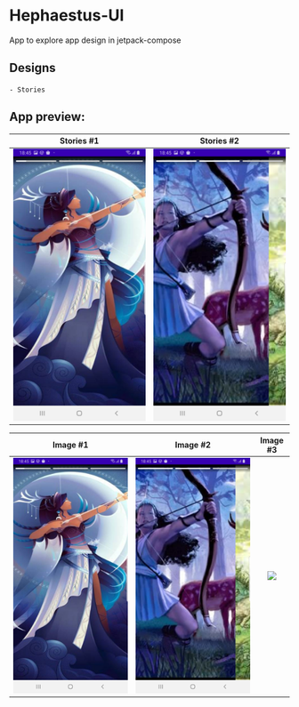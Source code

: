 # Hephaestus-UI
App to explore app design in jetpack-compose

## Designs
    - Stories


## App preview:




Stories #1            |  Stories #2            
:-------------------------:|:----------------------------:
<img src="images/Stories_1.jpg">    |  <img src="images/Stories_2.jpg"> 

Image #1            |  Image #2             |  Image #3
:-------------------------:|:----------------------------:|:----------------------------:
<img src="images/Stories_1.jpg">    |  <img src="images/Stories_2.jpg">     |  <img src="images/Demeter_Recipes_3.jpg"> 
